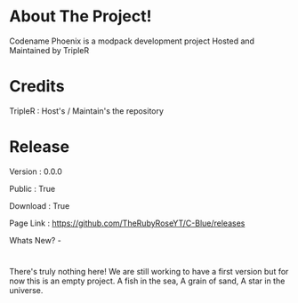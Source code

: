 # About The Project!
Codename Phoenix is a modpack development project Hosted and Maintained by TripleR

# Credits
TripleR : Host's / Maintain's the repository

# Release
Version    : 0.0.0
 
Public    : True
 
Download  : True
 
Page Link : https://github.com/TheRubyRoseYT/C-Blue/releases

Whats New? -
#
There's truly nothing here! We are still working to have a first version but for now this is an empty project. A fish in the sea, A grain of sand, A star in the universe.
